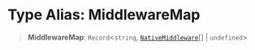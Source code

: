 # Type Alias: MiddlewareMap

> **MiddlewareMap**: `Record`\<`string`, [`NativeMiddleware`](NativeMiddleware.md)[] \| `undefined`\>
